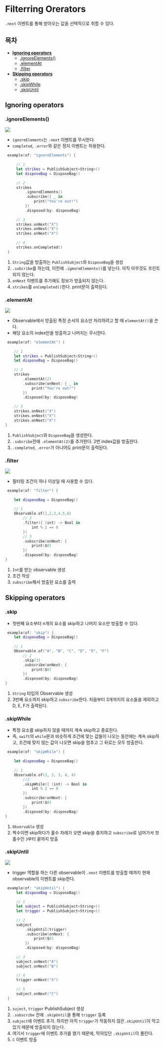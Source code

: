# Filterring Orerators
`.next` 이벤트를 통해 받아오는 값을 선택적으로 취할 수 있다. 
## 목차
- [**Ignoring operators**](#ignoring_operators)
	- [.ignoreElements()](#ignoreElements())
	- [.elementAt](#elementAt)
	- [.filter](#filter)
- [**Skipping operators**](#skipping_operators)
	- [.skip](#skip)
	- [.skipWhile](#skipWhile)
	- [.skipUntil](#skipUntil)


## Ignoring operators
### .ignoreElements()
![](https://velog.velcdn.com/images/horeng2/post/4a435473-3188-46c8-8ebf-dcef1c5ba2dd/image.png)
- `ignoreElements`는 `.next` 이벤트를 무시한다.
- `completed`, `.error`와 같은 정지 이벤트는 허용한다.
```swift
 example(of: "ignoreElements") {
     
     // 1
     let strikes = PublishSubject<String>()
     let disposeBag = DisposeBag()
     
     // 2
     strikes
         .ignoreElements()
         .subscribe({ _ in
             print("You're out!")
         })
         .disposed(by: disposeBag)
     
     // 3
     strikes.onNext("X")
     strikes.onNext("X")
     strikes.onNext("X")
     
     // 4
     strikes.onCompleted()
 }
 ```
 1. `String`값을 방출하는 `PublishSubject`와 `DisposeBag`을 생성
 2. `.subcribe`를 하는데, 이전에 `.igmoreElements()`를 넣는다. 아직 아무것도 프린트되지 않는다.
 3. `onNext` 이벤트를 추가해도 정보가 방출되지 않는다.
 4. `strikes`를 `onCompleted()`한다. print문이 출력된다.
 
### .elementAt
 ![](https://velog.velcdn.com/images/horeng2/post/d519962d-bb46-4d02-827c-7f62136aff96/image.png)
 - Observable에서 방출된 특정 순서의 요소만 처리하려고 할 때 `elementAt()`을 쓴다. 
 - 해당 요소의 index만을 방출하고 나머지는 무시한다.
 ```swift
  example(of: "elementAt") {
     
     // 1
     let strikes = PublishSubject<String>()
     let disposeBag = DisposeBag()
     
     // 2
     strikes
         .elementAt(2)
         .subscribe(onNext: { _ in
             print("You're out!")
         })
         .disposed(by: disposeBag)
     
     // 3
     strikes.onNext("X")
     strikes.onNext("X")
     strikes.onNext("X")
 }
 ```
 1. `PublishSubject`와 `DisposeBag`을 생성한다.
 2. `.subcribe`전에 `.elementAt(2)`를 추가한다. 2번 index값을 방출한다.
 3. `.completed`, `.error`가 아니어도 print문이 출력된다.
 
### .filter
 ![](https://velog.velcdn.com/images/horeng2/post/bbe2f858-04bd-4fcf-b2ec-3c02070612a7/image.png)
 - 필터링 조건이 하나 이상일 때 사용할 수 있다.
 ```swift
  example(of: "filter") {
     
     let disposeBag = DisposeBag()
     
     // 1
     Observable.of(1,2,3,4,5,6)
         // 2
         .filter({ (int) -> Bool in
             int % 2 == 0
         })
         // 3
         .subscribe(onNext: {
             print($0)
         })
         .disposed(by: disposeBag)
 }
 ```
 1. `Int`를 받는 observable 생성
 2. 조건 작성
 3. `subscribe`해서 방출된 요소를 출력
 
## Skipping operators
### .skip
 - 첫번째 요소부터 n개의 요소를 skip하고 나머지 요소만 방출할 수 있다.
 ```swift
  example(of: "skip") {
     let disposeBag = DisposeBag()
     
     // 1
     Observable.of("A", "B", "C", "D", "E", "F")
         // 2
         .skip(3)
         .subscribe(onNext: {
             print($0)
         })
         .disposed(by: disposeBag)
 }
 ```
 1. `String` 타입의 Observable 생성
 2. 3번째 요소까지 skip하고 `subscribe`한다. 처음부터 3개까지의 요소들을 제외하고 D, E, F가 출력된다.
 
### .skipWhile
 - 특정 요소를 skip하지 않을 때까지 계속 skip하고 종료한다.
 - 즉, `swift`의 `while`문과 비슷하게 조건에 맞는 값들이 나오는 동안에는 계속 skip하고, 조건에 맞지 않는 값이 나오면 skip을 멈추고 그 뒤로는 모두 방출한다.
 ```swift
  example(of: "skipWhile") {
     
     let disposeBag = DisposeBag()
     
     // 1
     Observable.of(2, 2, 3, 4, 4)
         //2
         .skipWhile({ (int) -> Bool in
             int % 2 == 0
         })
         .subscribe(onNext: {
             print($0)
         })
         .disposed(by: disposeBag)
 }
 ```
 1. `Observable` 생성
 2. 짝수이면 skip하다가 홀수 차례가 오면 skip을 중지하고 `subscribe`로 넘어가서 첫 홀수인 `3`부터 끝까지 방출
 
### .skipUntil
![](https://velog.velcdn.com/images/horeng2/post/9c29b32f-178e-4ace-8c44-99f646c327e6/image.png)
- trigger 역할을 하는 다른 observable이 `.next` 이벤트를 방출할 때까지 현재 observable의 이벤트를 skip한다.
```swift
 example(of: "skipUntil") {
     let disposeBag = DisposeBag()
     
     // 1
     let subject = PublishSubject<String>()
     let trigger = PublishSubject<String>()
     
     // 2
     subject
         .skipUntil(trigger)
         .subscribe(onNext: {
             print($0)
         })
         .disposed(by: disposeBag)
     
     // 3
     subject.onNext("A")
     subject.onNext("B")
     
     // 4
     trigger.onNext("X")
     
     // 5
     subject.onNext("C")
 }
 ```
 1. `suject`, `trigger` PublishSubject 생성
 2. `.subscribe` 전에 `.skipUntil`을 통해 `trigger` 등록
 3. `subject`에 이벤트 추가. 하지만 아직 `trigger`가 작동하지 않은`.skipUntil`이 막고 있기 때문에 방출되지 않는다.
 4. 여기서 `trigger`에 이벤트 추가를 했기 때문에, 막혀있던 `.skipUntil`이 풀린다.
 5. `C` 이벤트 방출
 

